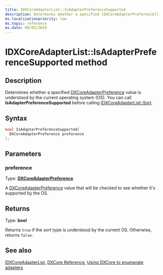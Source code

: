 ```yaml
---
title: IDXCoreAdapterList::IsAdapterPreferenceSupported
description: Determines whether a specified [DXCoreAdapterPreference](./ne-dxcore_interface-dxcoreadapterpreference.md) value is understood by the OS.
ms.localizationpriority: low
ms.topic: reference
ms.date: 09/03/2019
---
```


# IDXCoreAdapterList::IsAdapterPreferenceSupported method

## Description

Determines whether a specified [DXCoreAdapterPreference](./ne-dxcore_interface-dxcoreadapterpreference.md) value is understood by the current operating system (OS). You can call **IsAdapterPreferenceSupported** before calling [IDXCoreAdapterList::Sort](./nf-dxcore_interface-idxcoreadapterlist-sort.md).

## Syntax

```cpp
bool IsAdapterPreferenceSupported(
  DXCoreAdapterPreference preference
);
```

## Parameters

### preference

Type: **[DXCoreAdapterPreference](./ne-dxcore_interface-dxcoreadapterpreference.md)**

A [DXCoreAdapterPreference](./ne-dxcore_interface-dxcoreadapterpreference.md) value that will be checked to see whether it's supported by the OS.

## Returns

Type: **bool**

Returns `true` if the sort type is understood by the current OS. Otherwise, returns `false`.

## See also

[IDXCoreAdapterList](./nn-dxcore_interface-idxcoreadapterlist.md), [DXCore Reference](../dxcore-reference.md), [Using DXCore to enumerate adapters](../dxcore-enum-adapters.md)